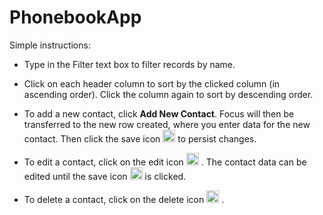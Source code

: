 ﻿# PhonebookApp

Simple instructions:

* Type in the Filter text box to filter records by name.

* Click on each header column to sort by the clicked column (in ascending order). Click the column again to sort by descending order.

* To add a new contact, click **Add New Contact**. Focus will then be transferred to the new row created, where you enter data for the new contact. Then click the save icon <img src="http://icons.iconarchive.com/icons/custom-icon-design/mono-general-1/512/save-icon.png" height="20px" width="20px" /> to persist changes.

* To edit a contact, click on the edit icon <img src="https://cdn4.iconfinder.com/data/icons/miu/22/editor_pencil_pen_edit_write_-512.png" height="20px" width="20px" /> . The contact data can be edited until the save icon <img src="http://icons.iconarchive.com/icons/custom-icon-design/mono-general-1/512/save-icon.png" height="20px" width="20px" /> is clicked.

* To delete a contact, click on the delete icon <img src="http://megaicons.net/static/img/icons_sizes/8/178/512/editing-delete-icon.png" height="20px" width="20px" /> .
